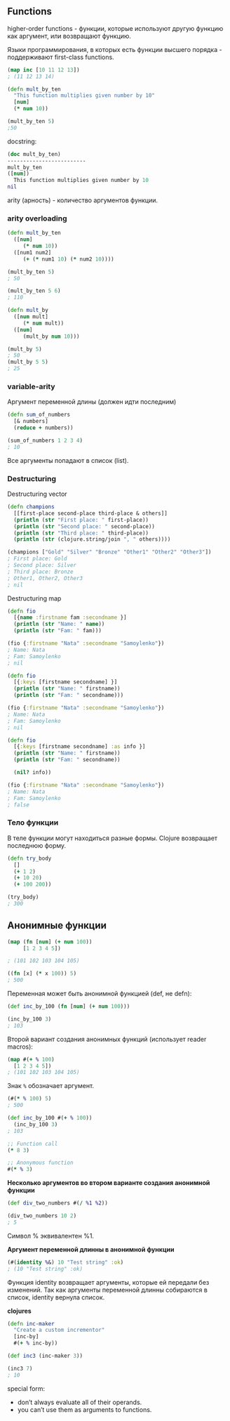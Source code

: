 ## Functions

higher-order functions - функции, которые используют другую функцию как аргумент, или возвращают функцию.

Языки программирования, в которых есть функции высшего порядка - поддерживают first-class functions.

```clojure
(map inc [10 11 12 13])
; (11 12 13 14)
```

```clojure
(defn mult_by_ten
  "This function multiplies given number by 10"
  [num]
  (* num 10))

(mult_by_ten 5)
;50
```

docstring:
```clojure
(doc mult_by_ten)
-------------------------
mult_by_ten
([num])
  This function multiplies given number by 10
nil
```

arity (арность) - количество аргументов функции.


### arity overloading

```clojure
(defn mult_by_ten
  ([num]
     (* num 10))
  ([num1 num2]
     (+ (* num1 10) (* num2 10))))

(mult_by_ten 5)
; 50

(mult_by_ten 5 6)
; 110
```


```clojure
(defn mult_by
  ([num mult]
     (* num mult))
  ([num]
     (mult_by num 10)))

(mult_by 5)
; 50
(mult_by 5 5)
; 25
```

### variable-arity

Аргумент переменной длины (должен идти последним)
```clojure
(defn sum_of_numbers
  [& numbers]
  (reduce + numbers))

(sum_of_numbers 1 2 3 4)
; 10
```

Все аргументы попадают в список (list).


### Destructuring

Destructuring vector
```clojure
(defn champions
  [[first-place second-place third-place & others]]
  (println (str "First place: " first-place))
  (println (str "Second place: " second-place))
  (println (str "Third place: " third-place))
  (println (str (clojure.string/join ", " others))))

(champions ["Gold" "Silver" "Bronze" "Other1" "Other2" "Other3"])
; First place: Gold
; Second place: Silver
; Third place: Bronze
; Other1, Other2, Other3
; nil
```

Destructuring map
```clojure
(defn fio
  [{name :firstname fam :secondname }]
  (println (str "Name: " name))
  (println (str "Fam: " fam)))

(fio {:firstname "Nata" :secondname "Samoylenko"})
; Name: Nata
; Fam: Samoylenko
; nil
```


```clojure
(defn fio
  [{:keys [firstname secondname] }]
  (println (str "Name: " firstname))
  (println (str "Fam: " secondname)))

(fio {:firstname "Nata" :secondname "Samoylenko"})
; Name: Nata
; Fam: Samoylenko
; nil
```


```clojure
(defn fio
  [{:keys [firstname secondname] :as info }]
  (println (str "Name: " firstname))
  (println (str "Fam: " secondname))

  (nil? info))

(fio {:firstname "Nata" :secondname "Samoylenko"})
; Name: Nata
; Fam: Samoylenko
; false
```

### Тело функции

В теле функции могут находиться разные формы. Clojure возвращает последнюю форму.

```clojure
(defn try_body
  []
  (+ 1 2)
  (+ 10 20)
  (+ 100 200))

(try_body)
; 300
```

## Анонимные функции

```clojure
(map (fn [num] (+ num 100))
     [1 2 3 4 5])

; (101 102 103 104 105)
```

```clojure
((fn [x] (* x 100)) 5)
; 500
```

Переменная может быть анонимной функцией (def, не defn):
```clojure
(def inc_by_100 (fn [num] (+ num 100)))

(inc_by_100 3)
; 103
```

Второй вариант создания анонимных функций (использует reader macros):
```clojure
(map #(+ % 100)
  [1 2 3 4 5])
; (101 102 103 104 105)
```

Знак ```%``` обозначает аргумент.


```clojure
(#(* % 100) 5)
; 500
```

```clojure
(def inc_by_100 #(+ % 100))
  (inc_by_100 3)
; 103
```

```clojure
;; Function call
(* 8 3)

;; Anonymous function
#(* % 3)
```

__Несколько аргументов во втором варианте создания анонимной функции__

```clojure
(def div_two_numbers #(/ %1 %2))

(div_two_numbers 10 2)
; 5
```

Символ %  эквивалентен %1.


__Аргумент переменной длинны в анонимной функции__

```clojure
(#(identity %&) 10 "Test string" :ok)
; (10 "Test string" :ok)
```

Функция identity возвращает аргументы, которые ей передали без изменений.
Так как аргументы переменной длинны собираются в список, identity вернула список.

__clojures__

```clojure
(defn inc-maker
  "Create a custom incrementor"
  [inc-by]
  #(+ % inc-by))

(def inc3 (inc-maker 3))

(inc3 7)
; 10

```


special form:
- don’t always evaluate all of their operands.
- you can’t use them as arguments to functions.
